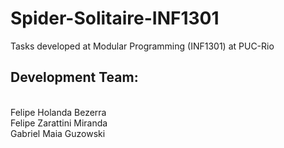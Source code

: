 # Spider-Solitaire-INF1301
Tasks developed at Modular Programming (INF1301) at PUC-Rio 
## Development Team: 
<br>Felipe Holanda Bezerra <br>
Felipe Zarattini Miranda <br>
Gabriel Maia Guzowski <br>
